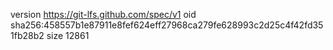 version https://git-lfs.github.com/spec/v1
oid sha256:458557b1e87911e8fef624eff27968ca279fe628993c2d25c4f42fd351fb28b2
size 12861

